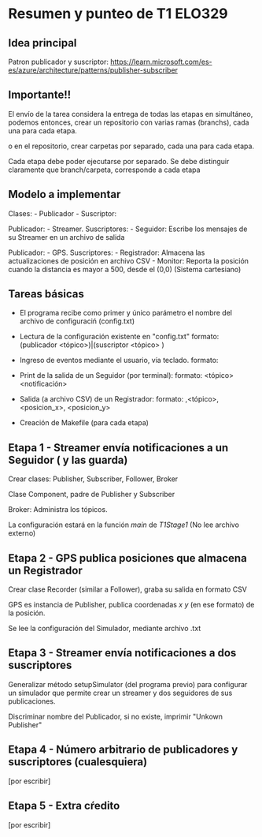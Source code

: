 # Resumen y punteo de T1 ELO329

## Idea principal
Patron publicador y suscriptor: https://learn.microsoft.com/es-es/azure/architecture/patterns/publisher-subscriber


## Importante!!
El envío de la tarea considera la entrega de todas las etapas en simultáneo,
podemos entonces, crear un repositorio con varias ramas (branchs), cada una para cada etapa.

o en el repositorio, crear carpetas por separado, cada una para cada etapa.

Cada etapa debe poder ejecutarse por separado.
Se debe distinguir claramente que branch/carpeta, corresponde a cada etapa

## Modelo a implementar
Clases:
    - Publicador
    - Suscriptor:

Publicador: 
    - Streamer. 
Suscriptores: 
    - Seguidor: Escribe los mensajes de su Streamer en un archivo de salida 

Publicador: 
    - GPS. 
Suscriptores:
    - Registrador: Almacena las actualizaciones de posición en archivo CSV
    - Monitor: Reporta la posición cuando la distancia es mayor a 500, desde el (0,0) (Sistema cartesiano)

## Tareas básicas

- El programa recibe como primer y único parámetro el nombre del archivo de configuraciń (config.txt)

- Lectura de la configuración existente en "config.txt"
    formato: (publicador <nombre> <tópico>)|(suscriptor <tipo> <nombre> <tópico> <archivo>)

- Ingreso de eventos mediante el usuario, vía teclado.
    formato: <nombre del publicador> <mensaje>

- Print de la salida de un Seguidor (por terminal):
    formato: <nombre> <tópico> <notificación>

- Salida (a archivo CSV) de un Registrador:
    formato: <nombre>,<tópico>,<posicion_x>, <posicion_y>

- Creación de Makefile (para cada etapa)

## Etapa 1 - Streamer envía notificaciones a un Seguidor ( y las guarda)

Crear clases: Publisher, Subscriber, Follower, Broker

Clase Component, padre de Publisher y Subscriber

Broker: Administra los tópicos.

La configuración estará en la función *main* de *T1Stage1* (No lee archivo externo)

## Etapa 2 - GPS publica posiciones que almacena un Registrador

Crear clase Recorder (similar a Follower), graba su salida en formato CSV

GPS es instancia de Publisher, publica coordenadas *x y* (en ese formato) de la posición.

Se lee la configuración del Simulador, mediante archivo .txt

## Etapa 3 - Streamer envía notificaciones a dos suscriptores

Generalizar método setupSimulator (del programa previo)
para configurar un simulador que permite crear un streamer y dos seguidores de sus publicaciones.

Discriminar nombre del Publicador, si no existe, imprimir "Unkown Publisher"

## Etapa 4 - Número arbitrario de publicadores y suscriptores (cualesquiera)
[por escribir]

## Etapa 5 - Extra cŕedito
[por escribir]
